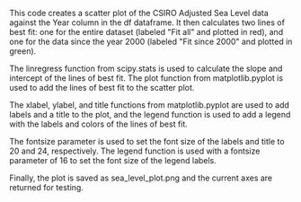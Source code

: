 This code creates a scatter plot of the CSIRO Adjusted Sea Level data against the Year column in the df dataframe. It then calculates two lines of best fit: one for the entire dataset (labeled "Fit all" and plotted in red), and one for the data since the year 2000 (labeled "Fit since 2000" and plotted in green).

The linregress function from scipy.stats is used to calculate the slope and intercept of the lines of best fit. The plot function from matplotlib.pyplot is used to add the lines of best fit to the scatter plot.

The xlabel, ylabel, and title functions from matplotlib.pyplot are used to add labels and a title to the plot, and the legend function is used to add a legend with the labels and colors of the lines of best fit.

The fontsize parameter is used to set the font size of the labels and title to 20 and 24, respectively. The legend function is used with a fontsize parameter of 16 to set the font size of the legend labels.

Finally, the plot is saved as sea_level_plot.png and the current axes are returned for testing.

